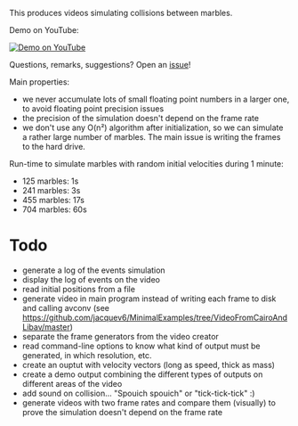 This produces videos simulating collisions between marbles.

Demo on YouTube:

[![Demo on YouTube](http://img.youtube.com/vi/9y4D8cbrjJ0/0.jpg)](http://youtu.be/9y4D8cbrjJ0)

Questions, remarks, suggestions? Open an [issue](https://github.com/jacquev6/MarblesCollide/issues)!

Main properties:
* we never accumulate lots of small floating point numbers in a larger one, to avoid floating point precision issues
* the precision of the simulation doesn't depend on the frame rate
* we don't use any O(n²) algorithm after initialization, so we can simulate a rather large number of marbles. The main issue is writing the frames to the hard drive.

Run-time to simulate marbles with random initial velocities during 1 minute:
* 125 marbles: 1s
* 241 marbles: 3s
* 455 marbles: 17s
* 704 marbles: 60s


Todo
====

* generate a log of the events simulation
* display the log of events on the video
* read initial positions from a file
* generate video in main program instead of writing each frame to disk and calling avconv (see https://github.com/jacquev6/MinimalExamples/tree/VideoFromCairoAndLibav/master)
* separate the frame generators from the video creator
* read command-line options to know what kind of output must be generated, in which resolution, etc.
* create an ouptut with velocity vectors (long as speed, thick as mass)
* create a demo output combining the different types of outputs on different areas of the video
* add sound on collision... "Spouich spouich" or "tick-tick-tick" :)
* generate videos with two frame rates and compare them (visually) to prove the simulation doesn't depend on the frame rate
